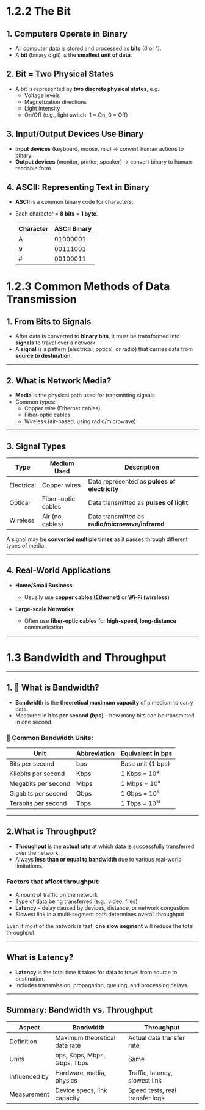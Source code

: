 
# 1.2.2 The Bit

## 1. Computers Operate in Binary
- All computer data is stored and processed as **bits** (0 or 1).
- A **bit** (binary digit) is the **smallest unit of data**.

## 2. Bit = Two Physical States
- A bit is represented by **two discrete physical states**, e.g.:
  - Voltage levels
  - Magnetization directions
  - Light intensity
  - On/Off (e.g., light switch: 1 = On, 0 = Off)

## 3. Input/Output Devices Use Binary
- **Input devices** (keyboard, mouse, mic) → convert human actions to binary.
- **Output devices** (monitor, printer, speaker) → convert binary to human-readable form.

## 4. ASCII: Representing Text in Binary
- **ASCII** is a common binary code for characters.
- Each character = **8 bits** = **1 byte**.

  | Character | ASCII Binary |
  |-----------|--------------|
  | A         | 01000001     |
  | 9         | 00111001     |
  | #         | 00100011     |


#  1.2.3 Common Methods of Data Transmission

## 1. From Bits to Signals
- After data is converted to **binary bits**, it must be transformed into **signals** to travel over a network.
- A **signal** is a pattern (electrical, optical, or radio) that carries data from **source to destination**.

---

## 2. What is Network Media?
- **Media** is the physical path used for transmitting signals.
- Common types:
  - Copper wire (Ethernet cables)
  - Fiber-optic cables
  - Wireless (air-based, using radio/microwave)

---

## 3. Signal Types

| Type            | Medium Used         | Description                                      |
|-----------------|---------------------|--------------------------------------------------|
| Electrical      | Copper wires        | Data represented as **pulses of electricity**    |
| Optical         | Fiber-optic cables  | Data transmitted as **pulses of light**          |
| Wireless        | Air (no cables)     | Data transmitted as **radio/microwave/infrared** |

 A signal may be **converted multiple times** as it passes through different types of media.

---

## 4. Real-World Applications

- **Home/Small Business**:
  - Usually use **copper cables (Ethernet)** or **Wi-Fi (wireless)**

- **Large-scale Networks**:
  - Often use **fiber-optic cables** for **high-speed, long-distance** communication

---

# 1.3 Bandwidth and Throughput

---

## 1. 📡 What is Bandwidth?

- **Bandwidth** is the **theoretical maximum capacity** of a medium to carry data.
- Measured in **bits per second (bps)** – how many bits can be transmitted in one second.

### 🔢 Common Bandwidth Units:

| Unit                  | Abbreviation | Equivalent in bps  |
|-----------------------|--------------|--------------------|
| Bits per second       | bps          | Base unit (1 bps)  |
| Kilobits per second   | Kbps         | 1 Kbps =  10³      |
| Megabits per second   | Mbps         | 1 Mbps =  10⁶      |
| Gigabits per second   | Gbps         | 1 Gbps = 10⁹       |
| Terabits per second   | Tbps         | 1 Tbps = 10¹²      |

---

## 2.What is Throughput?

- **Throughput** is the **actual rate** at which data is successfully transferred over the network.
- Always **less than or equal to bandwidth** due to various real-world limitations.

### Factors that affect throughput:
- Amount of traffic on the network
- Type of data being transferred (e.g., video, files)
- **Latency** – delay caused by devices, distance, or network congestion
- Slowest link in a multi-segment path determines overall throughput

Even if most of the network is fast, **one slow segment** will reduce the total throughput.

---

## What is Latency?

- **Latency** is the total time it takes for data to travel from source to destination.
- Includes transmission, propagation, queuing, and processing delays.

---

## Summary: Bandwidth vs. Throughput

| Aspect        | Bandwidth                        | Throughput                       |
|---------------|----------------------------------|----------------------------------|
| Definition    | Maximum theoretical data rate    | Actual data transfer rate        |
| Units         | bps, Kbps, Mbps, Gbps, Tbps      | Same                             |
| Influenced by | Hardware, media, physics         | Traffic, latency, slowest link   |
| Measurement   | Device specs, link capacity      | Speed tests, real transfer logs  |






